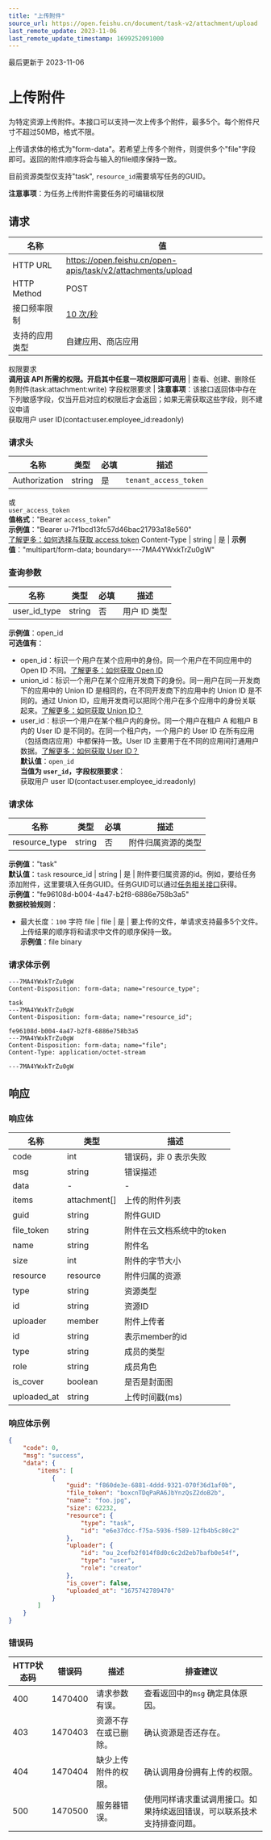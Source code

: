 ```yaml
---
title: "上传附件"
source_url: https://open.feishu.cn/document/task-v2/attachment/upload
last_remote_update: 2023-11-06
last_remote_update_timestamp: 1699252091000
---
```

最后更新于 2023-11-06

# 上传附件

为特定资源上传附件。本接口可以支持一次上传多个附件，最多5个。每个附件尺寸不超过50MB，格式不限。

上传请求体的格式为"form-data"。若希望上传多个附件，则提供多个"file"字段即可。返回的附件顺序将会与输入的file顺序保持一致。

目前资源类型仅支持"task", `resource_id`需要填写任务的GUID。

**注意事项**：为任务上传附件需要任务的可编辑权限

## 请求
名称 | 值
---|---
HTTP URL | https://open.feishu.cn/open-apis/task/v2/attachments/upload
HTTP Method | POST
接口频率限制 | [10 次/秒](https://open.feishu.cn/document/ukTMukTMukTM/uUzN04SN3QjL1cDN)
支持的应用类型 | 自建应用、商店应用
权限要求  
            **调用该 API 所需的权限。开启其中任意一项权限即可调用** | 查看、创建、删除任务附件(task:attachment:write)
字段权限要求 | **注意事项**：该接口返回体中存在下列敏感字段，仅当开启对应的权限后才会返回；如果无需获取这些字段，则不建议申请  
        获取用户 user ID(contact:user.employee_id:readonly)

### 请求头

名称 | 类型 | 必填 | 描述
--- | --- | --- | ---
Authorization | string | 是 | `tenant_access_token`  
或  
`user_access_token`  
**值格式**："Bearer `access_token`"  
**示例值**："Bearer u-7f1bcd13fc57d46bac21793a18e560"  
[了解更多：如何选择与获取 access token](https://open.feishu.cn/document/uAjLw4CM/ugTN1YjL4UTN24CO1UjN/trouble-shooting/how-to-choose-which-type-of-token-to-use)
Content-Type | string | 是 | **示例值**："multipart/form-data; boundary=---7MA4YWxkTrZu0gW"

### 查询参数

名称 | 类型 | 必填 | 描述
--- | --- | --- | ---
user_id_type | string | 否 | 用户 ID 类型  
**示例值**：open_id  
**可选值有**：  
- open_id：标识一个用户在某个应用中的身份。同一个用户在不同应用中的 Open ID 不同。[了解更多：如何获取 Open ID](https://open.feishu.cn/document/uAjLw4CM/ugTN1YjL4UTN24CO1UjN/trouble-shooting/how-to-obtain-openid)  
- union_id：标识一个用户在某个应用开发商下的身份。同一用户在同一开发商下的应用中的 Union ID 是相同的，在不同开发商下的应用中的 Union ID 是不同的。通过 Union ID，应用开发商可以把同个用户在多个应用中的身份关联起来。[了解更多：如何获取 Union ID？](https://open.feishu.cn/document/uAjLw4CM/ugTN1YjL4UTN24CO1UjN/trouble-shooting/how-to-obtain-union-id)  
- user_id：标识一个用户在某个租户内的身份。同一个用户在租户 A 和租户 B 内的 User ID 是不同的。在同一个租户内，一个用户的 User ID 在所有应用（包括商店应用）中都保持一致。User ID 主要用于在不同的应用间打通用户数据。[了解更多：如何获取 User ID？](https://open.feishu.cn/document/uAjLw4CM/ugTN1YjL4UTN24CO1UjN/trouble-shooting/how-to-obtain-user-id)  
**默认值**：`open_id`  
**当值为 `user_id`，字段权限要求**：  
获取用户 user ID(contact:user.employee_id:readonly)

### 请求体

名称 | 类型 | 必填 | 描述
--- | --- | --- | ---
resource_type | string | 否 | 附件归属资源的类型  
**示例值**："task"  
**默认值**：`task`
resource_id | string | 是 | 附件要归属资源的id。例如，要给任务添加附件，这里要填入任务GUID。任务GUID可以通过[任务相关接口](https://open.feishu.cn/document/uAjLw4CM/ukTMukTMukTM/task-v2/task/overview)获得。  
**示例值**："fe96108d-b004-4a47-b2f8-6886e758b3a5"  
**数据校验规则**：  
- 最大长度：`100` 字符
file | file | 是 | 要上传的文件，单请求支持最多5个文件。上传结果的顺序将和请求中文件的顺序保持一致。  
**示例值**：file binary

### 请求体示例

```HTTP
---7MA4YWxkTrZu0gW
Content-Disposition: form-data; name="resource_type";

task
---7MA4YWxkTrZu0gW
Content-Disposition: form-data; name="resource_id";

fe96108d-b004-4a47-b2f8-6886e758b3a5
---7MA4YWxkTrZu0gW
Content-Disposition: form-data; name="file";
Content-Type: application/octet-stream

---7MA4YWxkTrZu0gW
```

## 响应

### 响应体

名称 | 类型 | 描述
--- | --- | ---
code | int | 错误码，非 0 表示失败
msg | string | 错误描述
data | \- | \-
items | attachment\[\] | 上传的附件列表
guid | string | 附件GUID
file_token | string | 附件在云文档系统中的token
name | string | 附件名
size | int | 附件的字节大小
resource | resource | 附件归属的资源
type | string | 资源类型
id | string | 资源ID
uploader | member | 附件上传者
id | string | 表示member的id
type | string | 成员的类型
role | string | 成员角色
is_cover | boolean | 是否是封面图
uploaded_at | string | 上传时间戳(ms)

### 响应体示例
```json
{
    "code": 0,
    "msg": "success",
    "data": {
        "items": [
            {
                "guid": "f860de3e-6881-4ddd-9321-070f36d1af0b",
                "file_token": "boxcnTDqPaRA6JbYnzQsZ2doB2b",
                "name": "foo.jpg",
                "size": 62232,
                "resource": {
                    "type": "task",
                    "id": "e6e37dcc-f75a-5936-f589-12fb4b5c80c2"
                },
                "uploader": {
                    "id": "ou_2cefb2f014f8d0c6c2d2eb7bafb0e54f",
                    "type": "user",
                    "role": "creator"
                },
                "is_cover": false,
                "uploaded_at": "1675742789470"
            }
        ]
    }
}
```

### 错误码

HTTP状态码 | 错误码 | 描述 | 排查建议
--- | --- | --- | ---
400 | 1470400 | 请求参数有误。 | 查看返回中的`msg` 确定具体原因。
403 | 1470403 | 资源不存在或已删除。 | 确认资源是否还存在。
404 | 1470404 | 缺少上传附件的权限。 | 确认调用身份拥有上传的权限。
500 | 1470500 | 服务器错误。 | 使用同样请求重试调用接口。如果持续返回错误，可以联系技术支持排查问题。
